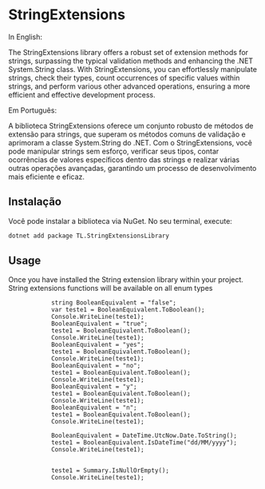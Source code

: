 ﻿# StringExtensions

In English:

The StringExtensions library offers a robust set of extension methods for strings, surpassing the typical validation methods and enhancing the .NET System.String class. With StringExtensions, you can effortlessly manipulate strings, check their types, count occurrences of specific values within strings, and perform various other advanced operations, ensuring a more efficient and effective development process.

Em Português:

A biblioteca StringExtensions oferece um conjunto robusto de métodos de extensão para strings, que superam os métodos comuns de validação e aprimoram a classe System.String do .NET. Com o StringExtensions, você pode manipular strings sem esforço, verificar seus tipos, contar ocorrências de valores específicos dentro das strings e realizar várias outras operações avançadas, garantindo um processo de desenvolvimento mais eficiente e eficaz.

## Instalação

Você pode instalar a biblioteca via NuGet. No seu terminal, execute:

```bash
dotnet add package TL.StringExtensionsLibrary
```

## Usage

Once you have installed the String extension library within your project. String extensions functions will be available on all enum types 

```
            string BooleanEquivalent = "false";
            var teste1 = BooleanEquivalent.ToBoolean();
            Console.WriteLine(teste1);
            BooleanEquivalent = "true";
            teste1 = BooleanEquivalent.ToBoolean();
            Console.WriteLine(teste1);
            BooleanEquivalent = "yes";
            teste1 = BooleanEquivalent.ToBoolean();
            Console.WriteLine(teste1);
            BooleanEquivalent = "no";
            teste1 = BooleanEquivalent.ToBoolean();
            Console.WriteLine(teste1);
            BooleanEquivalent = "y";
            teste1 = BooleanEquivalent.ToBoolean(); 
            Console.WriteLine(teste1);
            BooleanEquivalent = "n";
            teste1 = BooleanEquivalent.ToBoolean(); 
            Console.WriteLine(teste1);
    
            BooleanEquivalent = DateTime.UtcNow.Date.ToString();
            teste1 = BooleanEquivalent.IsDateTime("dd/MM/yyyy");
            Console.WriteLine(teste1);


            teste1 = Summary.IsNullOrEmpty();
            Console.WriteLine(teste1);